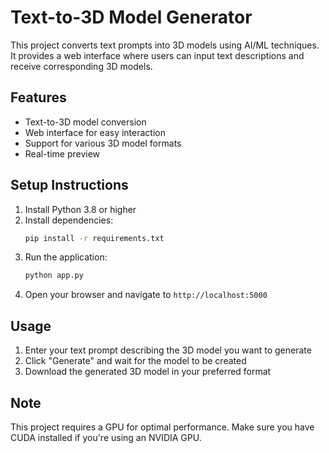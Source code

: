 # Text-to-3D Model Generator

This project converts text prompts into 3D models using AI/ML techniques. It provides a web interface where users can input text descriptions and receive corresponding 3D models.

## Features
- Text-to-3D model conversion
- Web interface for easy interaction
- Support for various 3D model formats
- Real-time preview

## Setup Instructions

1. Install Python 3.8 or higher
2. Install dependencies:
   ```bash
   pip install -r requirements.txt
   ```
3. Run the application:
   ```bash
   python app.py
   ```
4. Open your browser and navigate to `http://localhost:5000`

## Usage
1. Enter your text prompt describing the 3D model you want to generate
2. Click "Generate" and wait for the model to be created
3. Download the generated 3D model in your preferred format

## Note
This project requires a GPU for optimal performance. Make sure you have CUDA installed if you're using an NVIDIA GPU. 